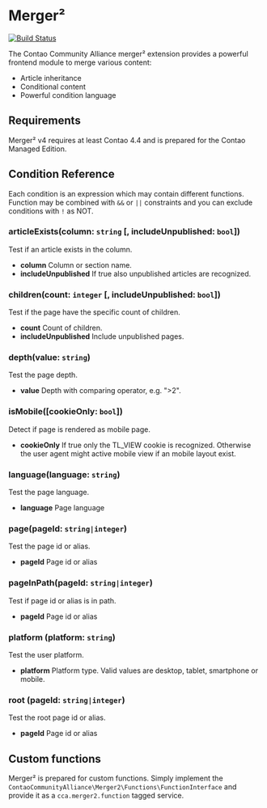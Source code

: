Merger²
=======

[![Build Status](https://travis-ci.org/contao-community-alliance/merger2.png?branch=master)](https://travis-ci.org/contao-community-alliance/merger2)

The Contao Community Alliance merger² extension provides a powerful frontend module to merge various content:

 - Article inheritance
 - Conditional content
 - Powerful condition language

Requirements
------------

Merger² v4 requires at least Contao 4.4 and is prepared for the Contao Managed Edition.

Condition Reference
-------------------

Each condition is an expression which may contain different functions. Function may be combined with `&&` or `||` constraints and you can exclude conditions with `!` as NOT.

### articleExists(column: `string` [, includeUnpublished: `bool`])
Test if an article exists in the column.

 - **column**	Column or section name.
 - **includeUnpublished**	If true also unpublished articles are recognized.


### children(count: `integer` [, includeUnpublished: `bool`]) 
Test if the page have the specific count of children.

 - **count**	Count of children.
 - **includeUnpublished**	Include unpublished pages.


### depth(value: `string`) 
Test the page depth.

 - **value**	Depth with comparing operator, e.g. ">2".


### isMobile([cookieOnly: `bool`]) 
Detect if page is rendered as mobile page.

 - **cookieOnly**	If true only the TL_VIEW cookie is recognized. Otherwise the user agent might active mobile view
   if an mobile layout exist.


### language(language: `string`) 
Test the page language.

 - **language**	Page language


### page(pageId: `string|integer`) 
Test the page id or alias.

 - **pageId**	Page id or alias


### pageInPath(pageId: `string|integer`) 
Test if page id or alias is in path.

 - **pageId**	Page id or alias


### platform (platform: `string`) 
Test the user platform.

 - **platform**	Platform type. Valid values are desktop, tablet, smartphone or mobile.


### root (pageId: `string|integer`)
Test the root page id or alias.

 - **pageId**	Page id or alias
 

Custom functions
----------------

Merger² is prepared for custom functions. Simply implement the `ContaoCommunityAlliance\Merger2\Functions\FunctionInterface`
and provide it as a `cca.merger2.function` tagged service. 
